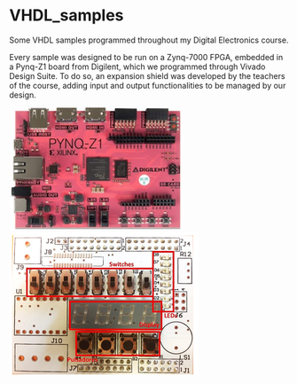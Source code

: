 # VHDL_samples

Some VHDL samples programmed throughout my Digital Electronics course.

Every sample was designed to be run on a Zynq-7000 FPGA, embedded in a Pynq-Z1 board from Digilent, which we programmed through Vivado Design Suite.
To do so, an expansion shield was developed by the teachers of the course, adding input and output functionalities to be managed by our design.

![Digilent Pynq-Z1 Board](ee.png)
![Expansion Shield](eee.png)

